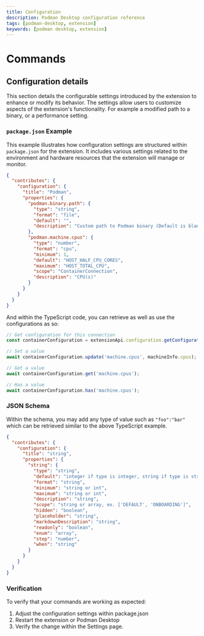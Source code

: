 ```yaml
---
title: Configuration
description: Podman Desktop configuration reference
tags: [podman-desktop, extension]
keywords: [podman desktop, extension]
---
```


# Commands

## Configuration details

This section details the configurable settings introduced by the extension to enhance or modify its behavior. The settings allow users to customize aspects of the extension's functionality. For example a modified path to a binary, or a performance setting.

### `package.json` Example

This example illustrates how configuration settings are structured within `package.json` for the extension. It includes various settings related to the environment and hardware resources that the extension will manage or monitor.

```json
{
  "contributes": {
    "configuration": {
      "title": "Podman",
      "properties": {
        "podman.binary.path": {
          "type": "string",
          "format": "file",
          "default": "",
          "description": "Custom path to Podman binary (Default is blank)"
        },
        "podman.machine.cpus": {
          "type": "number",
          "format": "cpu",
          "minimum": 1,
          "default": "HOST_HALF_CPU_CORES",
          "maximum": "HOST_TOTAL_CPU",
          "scope": "ContainerConnection",
          "description": "CPU(s)"
        }
      }
    }
  }
}
```

And within the TypeScript code, you can retrieve as well as use the configurations as so:

```typescript
// Get configuration for this connection
const containerConfiguration = extensionApi.configuration.getConfiguration('podman', containerProviderConnection);

// Set a value
await containerConfiguration.update('machine.cpus', machineInfo.cpus);

// Get a value
await containerConfiguration.get('machine.cpus');

// Has a value
await containerConfiguration.has('machine.cpus');
```

### JSON Schema

Within the schema, you may add any type of value such as `"foo":"bar"` which can be retrieved similar to the above TypeScript example.

```json
{
  "contributes": {
    "configuration": {
      "title": "string",
      "properties": {
        "string": {
          "type": "string",
          "default": "integer if type is integer, string if type is string, etc.",
          "format": "string",
          "minimum": "string or int",
          "maximum": "string or int",
          "description": "string",
          "scope": "string or array, ex. ['DEFAULT', 'ONBOARDING']",
          "hidden": "boolean",
          "placeholder": "string",
          "markdownDescription": "string",
          "readonly": "boolean",
          "enum": "array",
          "step": "number",
          "when": "string"
        }
      }
    }
  }
}
```

### Verification

To verify that your commands are working as expected:

1. Adjust the configuration settings within package.json
2. Restart the extension or Podman Desktop
3. Verify the change within the Settings page.

